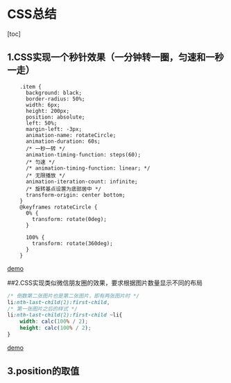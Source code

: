 # CSS总结



[toc]

## 1.CSS实现一个秒针效果（一分钟转一圈，匀速和一秒一走）

```
    .item {
      background: black;
      border-radius: 50%;
      width: 6px;
      height: 200px;
      position: absolute;
      left: 50%;
      margin-left: -3px;
      animation-name: rotateCircle;
      animation-duration: 60s;
      /* 一秒一转 */
      animation-timing-function: steps(60);
      /* 匀速 */
      /* animation-timing-function: linear; */
      /* 无限播放 */
      animation-iteration-count: infinite;
      /* 旋转基点设置为底部居中 */
      transform-origin: center bottom;
    }
    @keyframes rotateCircle {
      0% {
        transform: rotate(0deg);
      }

      100% {
        transform: rotate(360deg);
      }
    }
```

[demo](https://github.com/onechunlin/JS_Demo/tree/master/CSS实现秒针)

##2.CSS实现类似微信朋友圈的效果，要求根据图片数量显示不同的布局

```css
/* 倒数第二张图片也是第二张图片，即有两张图片时 */
li:nth-last-child(2):first-child,
/* 第一张图片之后的样式 */
li:nth-last-child(2):first-child ~li{
    width: calc(100% / 2);
    height: calc(100% / 2);
}
```

[demo](https://github.com/onechunlin/JS_Demo/tree/master/CSS实现不同内容数量不同布局)

## 3.position的取值

